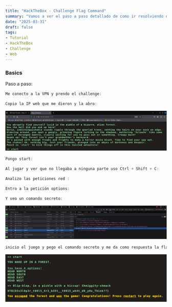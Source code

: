 ```yaml
---
title: "HackTheBox - Challenge Flag Command"
summary: "Vamos a ver el paso a paso detallado de como ir resolviendo el challenge:"
date: "2025-03-31"
draft: false
tags:
- Tutorial
- HackTheBox
- Challenge
- Web
---
```

### Basics

Paso a paso:
```js
Me conecto a la VPN y prendo el challenge:
```

```js
Copio la IP web que me dieron y la abro:
```
![Test Relative Image](./imagen.png)

```js
Pongo start:
```

```js
Al jugar y ver que no llegaba a ninguna parte uso Ctrl + Shift + C:
```

```js
Analizo las peticiones red :
```

```js
Entro a la petición options:
```

```js
Y veo un comando secreto:
```
![Test Relative Image](./imagen2.png)

```js
inicio el juego y pego el comando secreto y me da como respuesta la flag:
```
![Test Relative Image](./imagen3.png)
